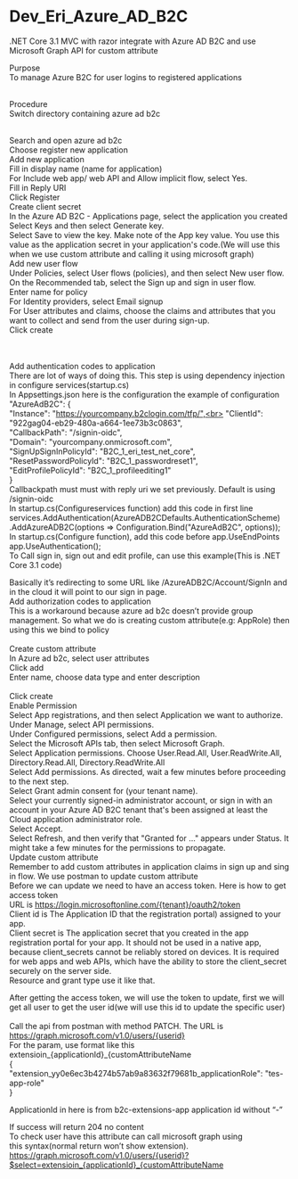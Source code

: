 # Dev_Eri_Azure_AD_B2C
.NET Core 3.1 MVC with razor integrate with Azure AD B2C and use Microsoft Graph API for custom attribute

Purpose<br>
To manage Azure B2C for user logins to registered applications<br><br>

Procedure<br>
Switch directory containing azure ad b2c<br><br>

Search and open azure ad b2c<br>
Choose register new application<br>
Add new application<br>
Fill in display name (name for application)<br>
For Include web app/ web API and Allow implicit flow, select Yes.<br>
Fill in Reply URI <br>
Click Register<br>
Create client secret<br>
In the Azure AD B2C - Applications page, select the application you created<br>
Select Keys and then select Generate key.<br>
Select Save to view the key. Make note of the App key value. You use this value as the application secret in your application's code.(We will use this when we use custom attribute and calling it using microsoft graph)<br>
Add new user flow<br>
Under Policies, select User flows (policies), and then select New user flow.<br>
On the Recommended tab, select the Sign up and sign in user flow.<br>
Enter name for policy<br>
For Identity providers, select Email signup<br>
For User attributes and claims, choose the claims and attributes that you want to collect and send from the user during sign-up.<br>
Click create <br>
<br><br>

Add authentication codes to application<br>
There are lot of ways of doing this. This step is using dependency injection in configure services(startup.cs)<br>
In Appsettings.json here is the configuration the example of configuration<br>
"AzureAdB2C": {<br>
    "Instance": "https://yourcompany.b2clogin.com/tfp/",<br>
    "ClientId": "922gag04-eb29-480a-a664-1ee73b3c0863",<br>
    "CallbackPath": "/signin-oidc", <br>
    "Domain": "yourcompany.onmicrosoft.com",<br>
    "SignUpSignInPolicyId": "B2C_1_eri_test_net_core",<br>
    "ResetPasswordPolicyId": "B2C_1_passwordreset1",<br>
    "EditProfilePolicyId": "B2C_1_profileediting1"<br>
  }<br>
Callbackpath must must with reply uri we set previously. Default is using /signin-oidc<br>
In startup.cs(Configureservices function) add this code in first line<br>
services.AddAuthentication(AzureADB2CDefaults.AuthenticationScheme)<br>
                .AddAzureADB2C(options => Configuration.Bind("AzureAdB2C", options));<br>
In startup.cs(Configure function), add this code before app.UseEndPoints<br>
app.UseAuthentication();<br>
To Call sign in, sign out and edit profile, can use this example(This is .NET Core 3.1 code)<br>

Basically it’s redirecting to some URL like  /AzureADB2C/Account/SignIn and in the cloud it will point to our sign in page. <br>
Add authorization codes to application<br>
This is a workaround because azure ad b2c doesn’t provide group management. So what we do is creating custom attribute(e.g: AppRole) then using this we bind to policy
<br><br>
Create custom attribute<br>
In Azure ad b2c, select user attributes<br>
Click add<br>
Enter name, choose data type and enter description<br><br>
Click create<br>
Enable Permission<br>
Select App registrations, and then select Application we want to authorize.<br>
Under Manage, select API permissions.<br>
Under Configured permissions, select Add a permission.<br>
Select the Microsoft APIs tab, then select Microsoft Graph.<br>
Select Application permissions. Choose User.Read.All, User.ReadWrite.All, Directory.Read.All, Directory.ReadWrite.All<br>
Select Add permissions. As directed, wait a few minutes before proceeding to the next step.<br>
Select Grant admin consent for (your tenant name).<br>
Select your currently signed-in administrator account, or sign in with an account in your Azure AD B2C tenant that's been assigned at least the Cloud application administrator role.<br>
Select Accept.<br>
Select Refresh, and then verify that "Granted for ..." appears under Status. It might take a few minutes for the permissions to propagate.<br>
Update custom attribute<br>
Remember to add custom attributes in application claims in sign up and sing in flow. We use postman to update custom attribute<br>
Before we can update we need to have an access token. Here is how to get access token<br>
URL is https://login.microsoftonline.com/{tenant}/oauth2/token<br>
Client id is The Application ID that the registration portal) assigned to your app.<br>
Client secret is The application secret that you created in the app registration portal for your app. It should not be used in a native app, because client_secrets cannot be reliably stored on devices. It is required for web apps and web APIs, which have the ability to store the client_secret securely on the server side.<br>
Resource and grant type use it like that.<br>

After getting the access token, we will use the token to update, first we will get all user to get the user id(we will use this id to update the specific user)<br><br>
Call the api from postman with method PATCH. The URL is<br>
 https://graph.microsoft.com/v1.0/users/{userid}<br>
For the param, use format like this<br>
extensioin_{applicationId}_{customAttributeName<br>
{<br>
    "extension_yy0e6ec3b4274b57ab9a83632f79681b_applicationRole": "tes-app-role"<br>
}<br>

ApplicationId in here is from b2c-extensions-app application id without “-”<br>

If success will return 204 no content<br>
To check user have this attribute can call microsoft graph using<br>
this syntax(normal return won’t show extension).<br>
https://graph.microsoft.com/v1.0/users/{userid}?$select=extensioin_{applicationId}_{customAttributeName<br>
